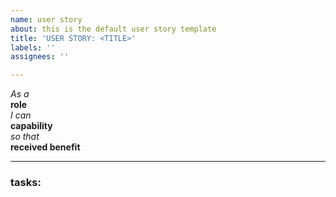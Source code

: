 ```yaml
---
name: user story
about: this is the default user story template
title: 'USER STORY: <TITLE>'
labels: ''
assignees: ''

---
```


*As a*  
**role**  
*I can*  
**capability**  
*so that*  
**received benefit**
  
---
### tasks:
